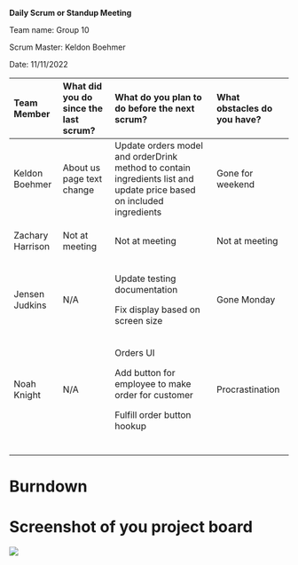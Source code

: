 ﻿**Daily Scrum or Standup Meeting**

Team name: Group 10

Scrum Master: Keldon Boehmer

Date: 11/11/2022


|**Team Member**|**What did you do since the last scrum?**|**What do you plan to do before the next scrum?**|**What obstacles do you have?**|
| :- | :- | :- | :- |
|<p></p><p></p><p>Keldon Boehmer</p><p></p><p></p><p></p>|About us page text change|Update orders model and orderDrink method to contain ingredients list and update price based on included ingredients|Gone for weekend|
|<p></p><p></p><p>Zachary Harrison</p><p></p><p></p><p></p>|Not at meeting|Not at meeting|Not at meeting|
|<p></p><p></p><p>Jensen Judkins</p><p></p><p></p><p></p>|N/A|<p>Update testing documentation</p><p>Fix display based on screen size</p>|Gone Monday|
|<p></p><p></p><p>Noah Knight</p><p></p><p></p><p></p>|N/A|<p>Orders UI</p><p>Add button for employee to make order for customer</p><p>Fulfill order button hookup</p>|Procrastination|
|<p></p><p></p><p></p><p></p><p></p><p></p>||||
# Burndown



# Screenshot of you project board



![](Aspose.Words.8ca0fc39-6139-4e18-a15f-db2cade9cb5a.001.png)
